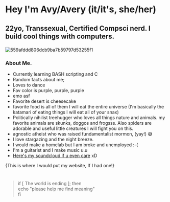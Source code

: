 # <p>Hey I'm Avy/Avery (it/it's, she/her)<br>
## 22yo, Transsexual, Certified Compsci nerd. I build cool things with computers.</p>

![559afddd806dcb9ba7b59797d53255f1](https://github.com/user-attachments/assets/85092d99-5b8b-46f5-9b69-256d46a4374a)

### About Me.</br>
 - Currently learning BASH scripting and C
 - Random facts about me;
 - Loves to dance
 - Fav color is purple, purple, purple
 - emo asf
 - Favorite desert is cheesecake
 - favorite food is all of them I will eat the entire universe (I'm basically the katamari of eating things I will eat all of your snax)
 - Politically nihilist treehugger who loves all things nature and animals. my favorite animals are skunks, doggos and frogsss. Also spiders are adorable and useful little creatures I will fight you on this.
 - agnostic atheist who was raised fundamentalist mormon, (yay!) 😅
 - I love stargazing and the night breeze.
 - I would make a homelab but I am broke and unemployed :-(
 - I'm a guitarist and I make music u.u
 - [Here's my soundcloud if u even care](https://soundcloud.com/avery-z-384520467) xD<br>
 
{This is where I would put my website, If I had one!}</p>


#
> if [ The world is ending ]; then</br>
> echo "please help me find meaning"</br>
> fi</br>

<!---
Avybavywavy/Avybavywavy is a ✨ special ✨ repository because its `README.md` (this file) appears on your GitHub profile.
You can click the Preview link to take a look at your changes.
--->
